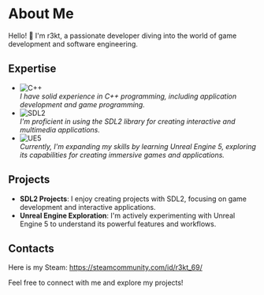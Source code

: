# About Me

Hello! 👋 I'm r3kt, a passionate developer diving into the world of game development and software engineering.

## Expertise

- ![C++](https://img.shields.io/badge/C/C++-Expert-purple) <br>
*I have solid experience in C++ programming, including application development and game programming.*
- ![SDL2](https://img.shields.io/badge/SDL2-Advanced-blue) <br>
*I'm proficient in using the SDL2 library for creating interactive and multimedia applications.*
- ![UE5](https://img.shields.io/badge/UE5-Learning-orange) <br>
*Currently, I'm expanding my skills by learning Unreal Engine 5, exploring its capabilities for creating immersive games and applications.*

## Projects

- **SDL2 Projects**: I enjoy creating projects with SDL2, focusing on game development and interactive applications.
- **Unreal Engine Exploration**: I'm actively experimenting with Unreal Engine 5 to understand its powerful features and workflows.

## Contacts

Here is my Steam: https://steamcommunity.com/id/r3kt_69/

Feel free to connect with me and explore my projects!
